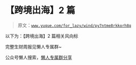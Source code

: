# 【跨境出海】2 篇

> 原文：[`www.yuque.com/for_lazy/wind/py7ntme8rkkorh8q`](https://www.yuque.com/for_lazy/wind/py7ntme8rkkorh8q)

以下为：【跨境出海】2 篇相关风向标

完整生财周报见懒人专属群~

公众号懒人搜索，[懒人专属群分享](https://lazybook.fun/#/blog/group)